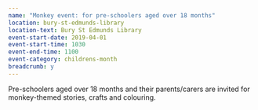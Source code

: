 ```yaml
---
name: "Monkey event: for pre-schoolers aged over 18 months"
location: bury-st-edmunds-library
location-text: Bury St Edmunds Library
event-start-date: 2019-04-01
event-start-time: 1030
event-end-time: 1100
event-category: childrens-month
breadcrumb: y
---
```


Pre-schoolers aged over 18 months and their parents/carers are invited for monkey-themed stories, crafts and colouring.

